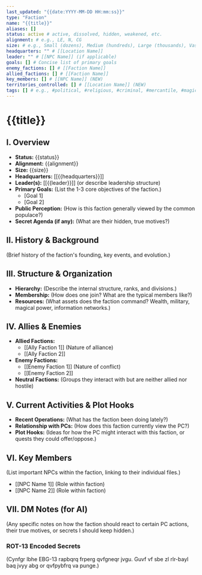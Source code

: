 ```yaml
---
last_updated: "{{date:YYYY-MM-DD HH:mm:ss}}"
type: "Faction"
name: "{{title}}"
aliases: []
status: active # active, dissolved, hidden, weakened, etc.
alignment: # e.g., LE, N, CG
size: # e.g., Small (dozens), Medium (hundreds), Large (thousands), Vast (tens of thousands+)
headquarters: "" # [[Location Name]]
leader: "" # [[NPC Name]] (if applicable)
goals: [] # Concise list of primary goals
enemy_factions: [] # [[Faction Name]]
allied_factions: [] # [[Faction Name]]
key_members: [] # [[NPC Name]] (NEW)
territories_controlled: [] # [[Location Name]] (NEW)
tags: [] # e.g., #political, #religious, #criminal, #mercantile, #magic
---
```

# {{title}}

## I. Overview
* **Status:** {{status}}
* **Alignment:** {{alignment}}
* **Size:** {{size}}
* **Headquarters:** [[{{headquarters}}]]
* **Leader(s):** [[{{leader}}]] (or describe leadership structure)
* **Primary Goals:** (List the 1-3 core objectives of the faction.)
    * [Goal 1]
    * [Goal 2]
* **Public Perception:** (How is this faction generally viewed by the common populace?)
* **Secret Agenda (if any):** (What are their hidden, true motives?)

## II. History & Background
(Brief history of the faction's founding, key events, and evolution.)

## III. Structure & Organization
* **Hierarchy:** (Describe the internal structure, ranks, and divisions.)
* **Membership:** (How does one join? What are the typical members like?)
* **Resources:** (What assets does the faction command? Wealth, military, magical power, information networks.)

## IV. Allies & Enemies
* **Allied Factions:**
    * [[Ally Faction 1]] (Nature of alliance)
    * [[Ally Faction 2]]
* **Enemy Factions:**
    * [[Enemy Faction 1]] (Nature of conflict)
    * [[Enemy Faction 2]]
* **Neutral Factions:** (Groups they interact with but are neither allied nor hostile)

## V. Current Activities & Plot Hooks
* **Recent Operations:** (What has the faction been doing lately?)
* **Relationship with PCs:** (How does this faction currently view the PC?)
* **Plot Hooks:** (Ideas for how the PC might interact with this faction, or quests they could offer/oppose.)

## VI. Key Members
(List important NPCs within the faction, linking to their individual files.)
* [[NPC Name 1]] (Role within faction)
* [[NPC Name 2]] (Role within faction)

## VII. DM Notes (for AI)
(Any specific notes on how the faction should react to certain PC actions, their true motives, or secrets I should keep hidden.)

### ROT-13 Encoded Secrets
(Cynfgr lbhe EBG-13 rapbqrq frperg qvfgneqr jvgu. Guvf vf sbe zl rlr-bayl baq jvyy abg or qvfpybfrq va punge.)